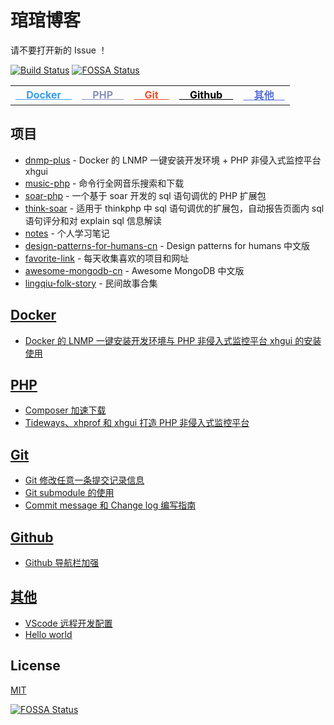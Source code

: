 # 琯琯博客

请不要打开新的 Issue ！

[![Build Status](https://travis-ci.org/guanguans/guanguans.github.io.svg?branch=master)](https://travis-ci.org/guanguans/guanguans.github.io)
[![FOSSA Status](https://app.fossa.io/api/projects/git%2Bgithub.com%2Fguanguans%2Fguanguans.svg?type=shield)](https://app.fossa.io/projects/git%2Bgithub.com%2Fguanguans%2Fguanguans?ref=badge_shield)

<table>
    <tr>
        <td>
            <a target="_blank" style="color: #3C9CEC;" href="https://github.com/guanguans/guanguans/labels/Docker">
                <b>&nbsp;&nbsp;&nbsp;&nbsp;Docker&nbsp;&nbsp;&nbsp;&nbsp;</b>
            </a>
        </td>
        <td>
            <a target="_blank" style="color: #8892BE;" href="https://github.com/guanguans/guanguans/labels/PHP">
                <b>&nbsp;&nbsp;&nbsp;&nbsp;PHP&nbsp;&nbsp;&nbsp;&nbsp;</b>
            </a>
        </td>
        <td>
            <a target="_blank" style="color: #f44d27;" href="https://github.com/guanguans/guanguans/labels/Git">
                <b>&nbsp;&nbsp;&nbsp;&nbsp;Git&nbsp;&nbsp;&nbsp;&nbsp;</b>
            </a>
        </td>
        <td>
            <a target="_blank" style="color: #000000;" href="https://github.com/guanguans/guanguans/labels/Github">
                <b>&nbsp;&nbsp;&nbsp;&nbsp;Github&nbsp;&nbsp;&nbsp;&nbsp;</b>
            </a>
        </td>
        <td>
            <a target="_blank" style="color: #5670d8;" href="https://github.com/guanguans/guanguans/labels/其他">
                <b>&nbsp;&nbsp;&nbsp;&nbsp;其他&nbsp;&nbsp;&nbsp;&nbsp;</b>
            </a>
        </td>
    </tr>
</table>

## 项目

* [dnmp-plus](https://github.com/guanguans/dnmp-plus) - Docker 的 LNMP 一键安装开发环境 + PHP 非侵入式监控平台 xhgui
* [music-php](https://github.com/guanguans/music-php) - 命令行全网音乐搜索和下载
* [soar-php](https://github.com/guanguans/soar-php) - 一个基于 soar 开发的 sql 语句调优的 PHP 扩展包
* [think-soar](https://github.com/guanguans/think-soar) - 适用于 thinkphp 中 sql 语句调优的扩展包，自动报告页面内 sql 语句评分和对 explain sql 信息解读
* [notes](https://github.com/guanguans/notes) - 个人学习笔记
* [design-patterns-for-humans-cn](https://github.com/guanguans/design-patterns-for-humans-cn) - Design patterns for humans 中文版
* [favorite-link](https://github.com/guanguans/favorite-link) - 每天收集喜欢的项目和网址
* [awesome-mongodb-cn](https://github.com/guanguans/awesome-mongodb-cn) - Awesome MongoDB 中文版
* [lingqiu-folk-story](https://github.com/guanguans/lingqiu-folk-story) - 民间故事合集

## [Docker](https://github.com/guanguans/guanguans/labels/Docker)

* [Docker 的 LNMP 一键安装开发环境与 PHP 非侵入式监控平台 xhgui 的安装使用](https://github.com/guanguans/guanguans/issues/9)

## [PHP](https://github.com/guanguans/guanguans/labels/PHP)

* [Composer 加速下载](https://github.com/guanguans/guanguans/issues/5)
* [Tideways、xhprof 和 xhgui 打造 PHP 非侵入式监控平台](https://github.com/guanguans/guanguans/issues/8)

## [Git](https://github.com/guanguans/guanguans/labels/Git)

* [Git 修改任意一条提交记录信息](https://github.com/guanguans/guanguans/issues/4)
* [Git submodule 的使用](https://github.com/guanguans/guanguans/issues/7)
* [Commit message 和 Change log 编写指南](https://github.com/guanguans/guanguans/issues/2)

## [Github](https://github.com/guanguans/guanguans/labels/Github)

* [Github 导航栏加强](https://github.com/guanguans/guanguans/issues/3)

## [其他](https://github.com/guanguans/guanguans/labels/%E5%85%B6%E4%BB%96)

* [VScode 远程开发配置](https://github.com/guanguans/guanguans.github.io/issues/13)
* [Hello world](https://github.com/guanguans/guanguans/issues/1)

## License

[MIT](LICENSE)

[![FOSSA Status](https://app.fossa.io/api/projects/git%2Bgithub.com%2Fguanguans%2Fguanguans.svg?type=large)](https://app.fossa.io/projects/git%2Bgithub.com%2Fguanguans%2Fguanguans?ref=badge_large)
